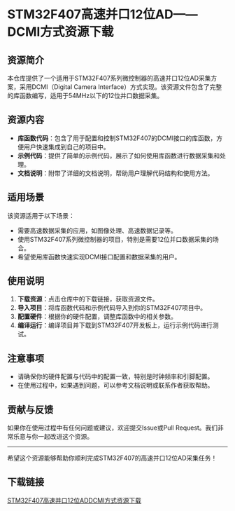 # STM32F407高速并口12位AD——DCMI方式资源下载

## 资源简介

本仓库提供了一个适用于STM32F407系列微控制器的高速并口12位AD采集方案，采用DCMI（Digital Camera Interface）方式实现。该资源文件包含了完整的库函数编写，适用于54MHz以下的12位并口数据采集。

## 资源内容

- **库函数代码**：包含了用于配置和控制STM32F407的DCMI接口的库函数，方便用户快速集成到自己的项目中。
- **示例代码**：提供了简单的示例代码，展示了如何使用库函数进行数据采集和处理。
- **文档说明**：附带了详细的文档说明，帮助用户理解代码结构和使用方法。

## 适用场景

该资源适用于以下场景：

- 需要高速数据采集的应用，如图像处理、高速数据记录等。
- 使用STM32F407系列微控制器的项目，特别是需要12位并口数据采集的场合。
- 希望使用库函数快速实现DCMI接口配置和数据采集的用户。

## 使用说明

1. **下载资源**：点击仓库中的下载链接，获取资源文件。
2. **导入项目**：将库函数代码和示例代码导入到你的STM32F407项目中。
3. **配置硬件**：根据你的硬件配置，调整库函数中的相关参数。
4. **编译运行**：编译项目并下载到STM32F407开发板上，运行示例代码进行测试。

## 注意事项

- 请确保你的硬件配置与代码中的配置一致，特别是时钟频率和引脚配置。
- 在使用过程中，如果遇到问题，可以参考文档说明或联系作者获取帮助。

## 贡献与反馈

如果你在使用过程中有任何问题或建议，欢迎提交Issue或Pull Request。我们非常乐意与你一起改进这个资源。

---

希望这个资源能够帮助你顺利完成STM32F407的高速并口12位AD采集任务！

## 下载链接

[STM32F407高速并口12位ADDCMI方式资源下载](https://pan.quark.cn/s/29617c1fc347)